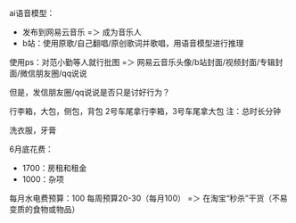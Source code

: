 
ai语音模型：
- 发布到网易云音乐 =＞ 成为音乐人
- b站：使用原歌/自己翻唱/原创歌词并歌唱，用语音模型进行推理


使用ps：对范小勤等人就行批图 =＞ 网易云音乐头像/b站封面/视频封面/专辑封面/微信朋友圈/qq说说

但是，发信朋友圈/qq说说是否只是讨好行为？


行李箱，大包，侧包，背包
2号车尾拿行李箱，3号车尾拿大包
注：总时长分钟



洗衣服，牙膏


6月底花费：
- 1700：房租和租金
- 1000：杂项

每月水电费预算：100
每周预算20-30（每月100） =＞ 在淘宝“秒杀”干货（不易变质的食物或物品）


